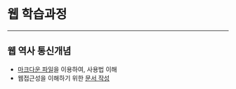 # 웹 학습과정

---

## 웹 역사 통신개념

- [마크다운 파일](a_asset/markdown.md)을 이용하여, 사용법 이해
- 웹접근성을 이해하기 위한 [문서 작성](a_asset/web_accessibility.md)